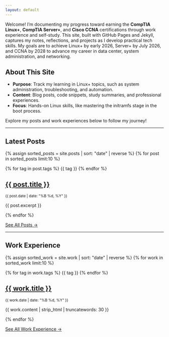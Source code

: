 ```yaml
---
layout: default
---
```


Welcome! I’m documenting my progress toward earning the **CompTIA Linux+**, **CompTIA Server+**, and **Cisco CCNA** certifications through work experience and self-study. This site, built with GitHub Pages and Jekyll, captures my notes, reflections, and projects as I develop practical tech skills. My goals are to achieve Linux+ by early 2026, Server+ by July 2026, and CCNA by 2028 to advance my career in data center, system administration, and networking.

## About This Site

- **Purpose**: Track my learning in Linux+ topics, such as system administration, troubleshooting, and automation.
- **Content**: Blog posts, code snippets, study summaries, and professional experiences.
- **Focus**: Hands-on Linux skills, like mastering the initramfs stage in the boot process.

Explore my posts and work experiences below to follow my journey!

---

## Latest Posts

{% assign sorted_posts = site.posts | sort: "date" | reverse %}
{% for post in sorted_posts limit:10 %}

<div class="post-card">
  {% for tag in post.tags %}
    <span class="post-badge">{{ tag }}</span>
  {% endfor %}
  <h2><a href="{{ post.url | relative_url }}">{{ post.title }}</a></h2>
  <p><small>{{ post.date | date: "%B %d, %Y" }}</small></p>
  <p>{{ post.excerpt }}</p>
</div>

{% endfor %}

<p><a href="{{ '/all-posts/' | relative_url }}">See All Posts →</a></p>

---

## Work Experience

{% assign sorted_work = site.work | sort: "date" | reverse %}
{% for work in sorted_work limit:10 %}

<div class="post-card">
  {% for tag in work.tags %}
    <span class="post-badge">{{ tag }}</span>
  {% endfor %}
  <h2><a href="{{ work.url | relative_url }}">{{ work.title }}</a></h2>
  <p><small>{{ work.date | date: "%B %d, %Y" }}</small></p>
  <p>{{ work.content | strip_html | truncatewords: 30 }}</p>
</div>

{% endfor %}

<p><a href="{{ '/work/' | relative_url }}">See All Work Experience →</a></p>
